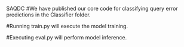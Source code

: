 SAQDC
#We have published our core code for classifying query error predictions in the Classifier folder.

#Running train.py will execute the model training.

#Executing eval.py will perform model inference.
